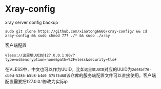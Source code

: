 # Xray-config
xray server config backup
```
sudo git clone https://github.com/xiaotong6666/xray-config/ && cd xray-config && sudo chmod 777 ./* && sudo ./xray
```
客户端配置
```
vless://这里填UUID@127.0.0.1:80/?type=ws&encryption=none&path=%2Fvless&security=tls#
```
在VLESS中，中文也可以作为UUID，比如``这里填UUID``对应的UUID为``2d08bf76-cb9d-5286-b5b8-b4d0
575f5d60``该仓库的服务端配置文件可以直接使用，客户端配置需要把127.0.0.1修改为实际ip
